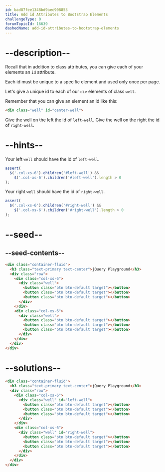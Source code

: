 ```yaml
---
id: bad87fee1348bd9aec908853
title: Add id Attributes to Bootstrap Elements
challengeType: 0
forumTopicId: 16639
dashedName: add-id-attributes-to-bootstrap-elements
---
```


# --description--

Recall that in addition to class attributes, you can give each of your elements an `id` attribute.

Each id must be unique to a specific element and used only once per page.

Let's give a unique id to each of our `div` elements of class `well`.

Remember that you can give an element an id like this:

```html
<div class="well" id="center-well">
```

Give the well on the left the id of `left-well`. Give the well on the right the id of `right-well`.

# --hints--

Your left `well` should have the id of `left-well`.

```js
assert(
  $('.col-xs-6').children('#left-well') &&
    $('.col-xs-6').children('#left-well').length > 0
);
```

Your right `well` should have the id of `right-well`.

```js
assert(
  $('.col-xs-6').children('#right-well') &&
    $('.col-xs-6').children('#right-well').length > 0
);
```

# --seed--

## --seed-contents--

```html
<div class="container-fluid">
  <h3 class="text-primary text-center">jQuery Playground</h3>
  <div class="row">
    <div class="col-xs-6">
      <div class="well">
        <button class="btn btn-default target"></button>
        <button class="btn btn-default target"></button>
        <button class="btn btn-default target"></button>
      </div>
    </div>
    <div class="col-xs-6">
      <div class="well">
        <button class="btn btn-default target"></button>
        <button class="btn btn-default target"></button>
        <button class="btn btn-default target"></button>
      </div>
    </div>
  </div>
</div>
```

# --solutions--

```html
<div class="container-fluid">
  <h3 class="text-primary text-center">jQuery Playground</h3>
  <div class="row">
    <div class="col-xs-6">
      <div class="well" id="left-well">
        <button class="btn btn-default target"></button>
        <button class="btn btn-default target"></button>
        <button class="btn btn-default target"></button>
      </div>
    </div>
    <div class="col-xs-6">
      <div class="well" id="right-well">
        <button class="btn btn-default target"></button>
        <button class="btn btn-default target"></button>
        <button class="btn btn-default target"></button>
      </div>
    </div>
  </div>
</div>
```
